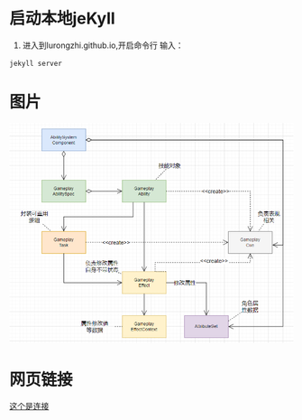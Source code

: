 # 启动本地jeKyll
1. 进入到lurongzhi.github.io,开启命令行 输入：
```
jekyll server
```
# 图片

![这个是图片](/img/UEGAS/GAS_class_diagram.png)


# 网页链接
[这个是连接](/img/UEGAS/GAS_class_diagram.png)
